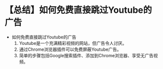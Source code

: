 # 【总结】如何免费直接跳过Youtube的广告

-   如何免费直接跳过Youtube的广告
    1.  Youtube是一个充满精彩视频的网站，但广告令人讨厌。
    2.  通过Chrome浏览器插件可以免费屏蔽Youtube广告。
    3.  简单的步骤包括Google搜索插件、添加到Chrome浏览器、享受无广告视频。